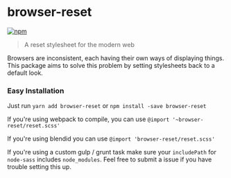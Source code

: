 browser-reset
===========
[![npm](https://img.shields.io/npm/v/browser-reset.svg)](https://www.npmjs.com/package/browser-reset)
> A reset stylesheet for the modern web

Browsers are inconsistent, each having their own ways of displaying things. This package aims to solve this problem by setting stylesheets back to a default look.

### Easy Installation

Just run `yarn add browser-reset` or `npm install -save browser-reset`

If you're using webpack to compile, you can use `@import '~browser-reset/reset.scss'`

If you're using blendid you can use `@import 'browser-reset/reset.scss'`

If you're using a custom gulp / grunt task make sure your `includePath` for `node-sass` includes `node_modules`. Feel free to submit a issue if you have trouble setting this up.
